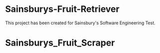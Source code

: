 # Sainsburys-Fruit-Retriever
This project has been created for Sainsbury's Software Engineering Test.
# Sainsburys_Fruit_Scraper

